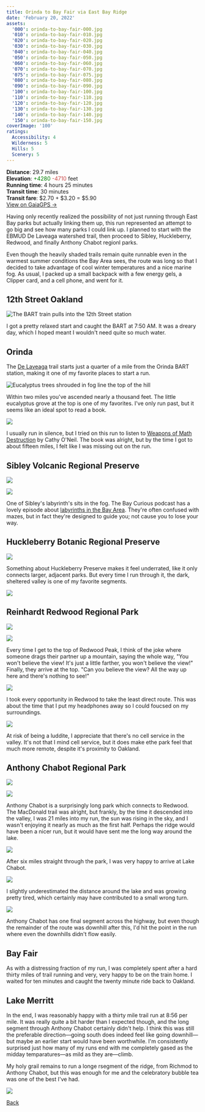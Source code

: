 ```yaml
---
title: Orinda to Bay Fair via East Bay Ridge
date: 'February 20, 2022'
assets:
  '000': orinda-to-bay-fair-000.jpg
  '010': orinda-to-bay-fair-010.jpg
  '020': orinda-to-bay-fair-020.jpg
  '030': orinda-to-bay-fair-030.jpg
  '040': orinda-to-bay-fair-040.jpg
  '050': orinda-to-bay-fair-050.jpg
  '060': orinda-to-bay-fair-060.jpg
  '070': orinda-to-bay-fair-070.jpg
  '075': orinda-to-bay-fair-075.jpg
  '080': orinda-to-bay-fair-080.jpg
  '090': orinda-to-bay-fair-090.jpg
  '100': orinda-to-bay-fair-100.jpg
  '110': orinda-to-bay-fair-110.jpg
  '120': orinda-to-bay-fair-120.jpg
  '130': orinda-to-bay-fair-130.jpg
  '140': orinda-to-bay-fair-140.jpg
  '150': orinda-to-bay-fair-150.jpg
coverImage: '100'
ratings:
  Accessibility: 4
  Wilderness: 5
  Hills: 5
  Scenery: 5
---
```


<span data-behavior="introduction"></span>

**Distance**: 29.7 miles<br>
**Elevation**: <span style="color:green">+4280</span> <span style="color:#ca4747">-4710</span> feet<br>
**Running time**: 4 hours 25 minutes<br>
**Transit time**: 30 minutes<br>
**Transit fare**: $2.70 + $3.20 = $5.90<br>
[View on GaiaGPS →](https://www.gaiagps.com/public/gfQjvaeNDKQ2ub5NrLWj158D)

Having only recently realized the possibility of not just running through East Bay parks but actually linking them up, this run represented an attempt to go big and see how many parks I could link up. I planned to start with the EBMUD De Laveaga watershed trail, then proceed to Sibley, Huckleberry, Redwood, and finally Anthony Chabot regionl parks.

Even though the heavily shaded trails remain quite runnable even in the warmest summer conditions the Bay Area sees, the route was long so that I decided to take advantage of cool winter temperatures and a nice marine fog. As usual, I packed up a small backpack with a few energy gels, a Clipper card, and a cell phone, and went for it.


<span data-behavior="anchor" data-feature-index="0" data-mile-position="0"></span>
## 12th Street Oakland

<span data-behavior="anchor" data-feature-index="0" data-mile-position="0"></span>
![The BART train pulls into the 12th Street station](orinda-to-bay-fair-000.jpg)

I got a pretty relaxed start and caught the BART at 7:50 AM. It was a dreary day, which I hoped meant I wouldn't need quite so much water.

<span data-behavior="anchor" data-feature-index="1" data-mile-position="0.0"></span>
## Orinda

<span data-behavior="anchor" data-feature-index="1" data-mile-position="0.25"></span>
The [De Laveaga](de-laveaga) trail starts just a quarter of a mile from the Orinda BART station, making it one of my favorite places to start a run.

<span data-behavior="anchor" data-feature-index="1" data-mile-position="2.05"></span>
![Eucalyptus trees shrouded in fog line the top of the hill](orinda-to-bay-fair-010.jpg)

Within two miles you've ascended nearly a thousand feet. The little eucalyptus grove at the top is one of my favorites. I've only run past, but it seems like an ideal spot to read a book.

<span data-behavior="anchor" data-feature-index="1" data-mile-position="3.8"></span>
![](orinda-to-bay-fair-020.jpg)

I usually run in silence, but I tried on this run to listen to [Weapons of Math Destruction](https://www.penguinrandomhouse.com/books/241363/weapons-of-math-destruction-by-cathy-oneil/) by Cathy O'Neil. The book was alright, but by the time I got to about fifteen miles, I felt like I was missing out on the run.

<span data-behavior="anchor" data-feature-index="1" data-mile-position="4.6" data-split></span>
## Sibley Volcanic Regional Preserve

<span data-behavior="anchor" data-feature-index="1" data-mile-position="5.4"></span>
![](orinda-to-bay-fair-030.jpg)

<span data-behavior="anchor" data-feature-index="1" data-mile-position="6.95"></span>
![](orinda-to-bay-fair-040.jpg)

One of Sibley's labyrinth's sits in the fog. The Bay Curious podcast has a lovely episode about [labyrinths in the Bay Area](https://www.kqed.org/news/11920627/labyrinths-everywhere-why-so-many-in-the-bay-area). They're often confused with mazes, but in fact they're designed to guide you; not cause you to lose your way.

<span data-behavior="anchor" data-feature-index="1" data-mile-position="7.8" data-split></span>
## Huckleberry Botanic Regional Preserve

<span data-behavior="anchor" data-feature-index="1" data-mile-position="8.0"></span>
![](orinda-to-bay-fair-050.jpg)

Something about Huckleberry Preserve makes it feel underrated, like it only connects larger, adjacent parks. But every time I run through it, the dark, sheltered valley is one of my favorite segments.

<span data-behavior="anchor" data-feature-index="1" data-mile-position="8.5"></span>
![](orinda-to-bay-fair-060.jpg)

<span data-behavior="anchor" data-feature-index="1" data-mile-position="9.9" data-split></span>
## Reinhardt Redwood Regional Park

<span data-behavior="anchor" data-feature-index="1" data-mile-position="11.7"></span>
![](orinda-to-bay-fair-070.jpg)

<span data-behavior="anchor" data-feature-index="1" data-mile-position="12.5"></span>
![](orinda-to-bay-fair-075.jpg)

Every time I get to the top of Redwood Peak, I think of the joke where someone drags their partner up a mountain, saying the whole way, "You won't believe the view! It's just a little farther, you won't believe the view!" Finally, they arrive at the top. "Can you believe the view? All the way up here and there's nothing to see!"

<span data-behavior="anchor" data-feature-index="1" data-mile-position="14.8"></span>
![](orinda-to-bay-fair-080.jpg)

I took every opportunity in Redwood to take the least direct route. This was about the time that I put my headphones away so I could foucsed on my surroundings.

<span data-behavior="anchor" data-feature-index="1" data-mile-position="17.2"></span>
![](orinda-to-bay-fair-090.jpg)

At risk of being a luddite, I appreciate that there's no cell service in the valley. It's not that I mind cell service, but it does make ethe park feel that much more remote, despite it's proximity to Oakland.

<span data-behavior="anchor" data-feature-index="1" data-mile-position="17.95" data-split></span>
## Anthony Chabot Regional Park

<span data-behavior="anchor" data-feature-index="1" data-mile-position="18.5"></span>
![](orinda-to-bay-fair-100.jpg)

<span data-behavior="anchor" data-feature-index="1" data-mile-position="19.9"></span>
![](orinda-to-bay-fair-110.jpg)

Anthony Chabot is a surprisingly long park which connects to Redwood. The MacDonald trail was alright, but frankly, by the time it descended into the valley, I was 21 miles into my run, the sun was rising in the sky, and I wasn't enjoying it nearly as much as the first half. Perhaps the ridge would have been a nicer run, but it would have sent me the long way around the lake.

<span data-behavior="anchor" data-feature-index="1" data-mile-position="24.05"></span>
![](orinda-to-bay-fair-120.jpg)

After six miles straight through the park, I was very happy to arrive at Lake Chabot.

<span data-behavior="anchor" data-feature-index="1" data-mile-position="24.15"></span>
![](orinda-to-bay-fair-130.jpg)

<span data-behavior="anchor" data-feature-index="1" data-mile-position="26.1"></span>
I slightly underestimated the distance around the lake and was growing pretty tired, which certainly may have contributed to a small wrong turn.

<span data-behavior="anchor" data-feature-index="1" data-mile-position="27.1"></span>
![](orinda-to-bay-fair-140.jpg)

<span data-behavior="anchor" data-feature-index="1" data-mile-position="27.5"></span>
Anthony Chabot has one final segment across the highway, but even though the remainder of the route was downhill after this, I'd hit the point in the run where even the downhills didn't flow easily.

<span data-behavior="anchor" data-feature-index="2" data-mile-position="0"></span>
## Bay Fair

<span data-behavior="anchor" data-feature-index="2" data-mile-position="0"></span>
As with a distressing fraction of my run, I was completely spent after a hard thirty miles of trail running and very, very happy to be on the train home. I waited for ten minutes and caught the twenty minute ride back to Oakland.

<span data-behavior="anchor" data-feature-index="2" data-mile-position="15"></span>
## Lake Merritt

<span data-behavior="conclusion"></span>

In the end, I was reasonably happy with a thirty mile trail run at 8:56 per mile. It was really quite a bit harder than I expected though, and the long segment through Anthony Chabot certainly didn't help. I think this was still the preferable direction—going south does indeed feel like going downhill—but maybe an earlier start would have been worthwhile. I'm consistently surprised just how many of my runs end with me completely gased as the midday temparatures—as mild as they are—climb.

My holy grail remains to run a longe rsegment of the ridge, from Richmod to Anthony Chabot, but this was enough for me and the celebratory bubble tea was one of the best I've had.

![](orinda-to-bay-fair-150.jpg)

[Back]()
